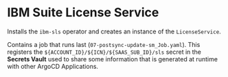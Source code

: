 IBM Suite License Service
===============================================================================
Installs the `ibm-sls` operator and creates an instance of the `LicenseService`.

Contains a job that runs last (`07-postsync-update-sm_Job.yaml`). This registers the `${ACCOUNT_ID}/${ICN}/${SAAS_SUB_ID}/sls` secret in the **Secrets Vault** used to share some information that is generated at runtime with other ArgoCD Applications.